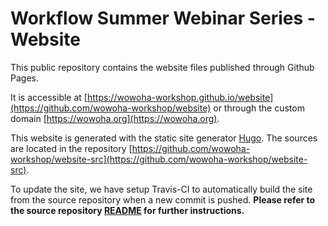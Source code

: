 # Workflow Summer Webinar Series - Website

This public repository contains the website files published through Github Pages.

It is accessible at [https://wowoha-workshop.github.io/website](https://github.com/wowoha-workshop/website) or through the custom domain [https://wowoha.org](https://wowoha.org).


This website is generated with the static site generator [Hugo](https://gohugo.io). 
The sources are located in the repository [https://github.com/wowoha-workshop/website-src](https://github.com/wowoha-workshop/website-src).

To update the site, we have setup Travis-CI to automatically build the site from the source repository when a new commit is pushed. **Please refer to the source repository [README](https://github.com/wowoha-workshop/website-src/blob/master/README.md) for further instructions.** 
